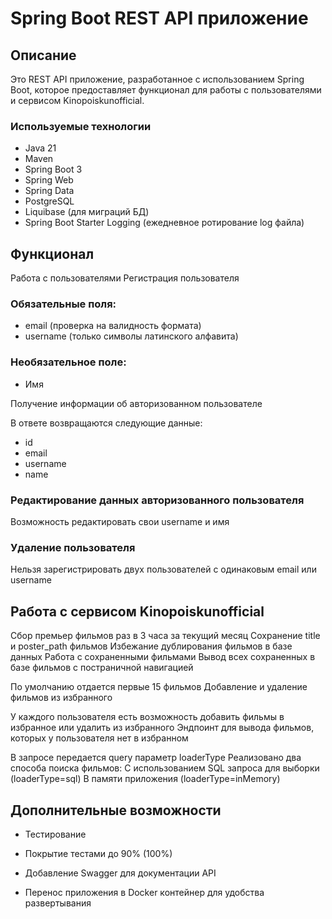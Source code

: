 # Spring Boot REST API приложение
## Описание
Это REST API приложение, разработанное с использованием Spring Boot, которое предоставляет функционал для работы с пользователями и сервисом Kinopoiskunofficial.

### Используемые технологии
- Java 21
- Maven
- Spring Boot 3
- Spring Web
- Spring Data
- PostgreSQL
- Liquibase (для миграций БД)
- Spring Boot Starter Logging (ежедневное ротирование log файла)
## Функционал
Работа с пользователями
Регистрация пользователя

### Обязательные поля:
- email (проверка на валидность формата)
- username (только символы латинского алфавита)
### Необязательное поле:
- Имя

Получение информации об авторизованном пользователе

В ответе возвращаются следующие данные:
- id
- email
- username
- name
### Редактирование данных авторизованного пользователя

Возможность редактировать свои username и имя
### Удаление пользователя

Нельзя зарегистрировать двух пользователей с одинаковым email или username
## Работа с сервисом Kinopoiskunofficial
Сбор премьер фильмов раз в 3 часа за текущий месяц
Сохранение title и poster_path фильмов
Избежание дублирования фильмов в базе данных
Работа с сохраненными фильмами
Вывод всех сохраненных в базе фильмов с постраничной навигацией

По умолчанию отдается первые 15 фильмов
Добавление и удаление фильмов из избранного

У каждого пользователя есть возможность добавить фильмы в избранное или удалить из избранного
Эндпоинт для вывода фильмов, которых у пользователя нет в избранном

В запросе передается query параметр loaderType
Реализовано два способа поиска фильмов:
С использованием SQL запроса для выборки (loaderType=sql)
В памяти приложения (loaderType=inMemory)
## Дополнительные возможности
- Тестирование

- Покрытие тестами до 90% (100%)

- Добавление Swagger для документации API

- Перенос приложения в Docker контейнер для удобства развертывания
